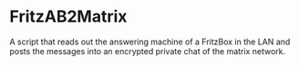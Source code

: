 # FritzAB2Matrix

A script that reads out the answering machine of a FritzBox in the LAN and posts the messages into an encrypted private chat of the matrix network.